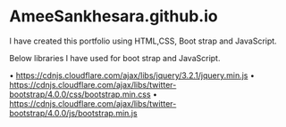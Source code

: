 # AmeeSankhesara.github.io
I have created this portfolio using HTML,CSS, Boot strap and JavaScript. 

Below libraries I have used for boot strap and JavaScript.

•	https://cdnjs.cloudflare.com/ajax/libs/jquery/3.2.1/jquery.min.js
•	https://cdnjs.cloudflare.com/ajax/libs/twitter-bootstrap/4.0.0/css/bootstrap.min.css
•	https://cdnjs.cloudflare.com/ajax/libs/twitter-bootstrap/4.0.0/js/bootstrap.min.js
